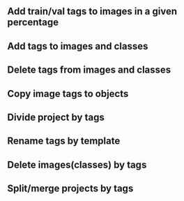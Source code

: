 
## Add train/val tags to images in a given percentage


## Add tags to images and classes


## Delete tags from images and classes


## Copy image tags to objects


## Divide project by tags


## Rename tags by template


## Delete images(classes) by tags


## Split/merge projects by tags